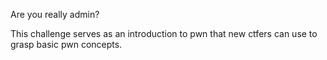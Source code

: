 Are you really admin?

This challenge serves as an introduction to pwn that new ctfers can use to grasp basic pwn concepts.
